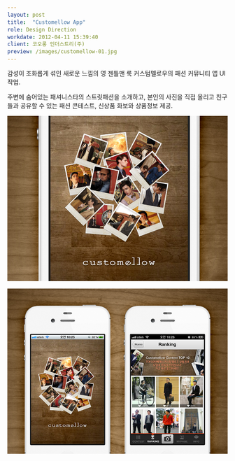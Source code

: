 ```yaml
---
layout: post
title:  "Customellow App"
role: Design Direction
workdate: 2012-04-11 15:39:40
client: 코오롱 인더스트리(주)
preview: /images/customellow-01.jpg
---
```


감성이 조화롭게 섞인 새로운 느낌의 영 젠틀맨 룩 커스텀멜로우의 패션 커뮤니티 앱 UI작업.

주변에 숨어있는 패셔니스타의 스트릿패션을 소개하고, 본인의 사진을 직접 올리고 친구들과 공유할 수 있는 패션 콘테스트, 신상품 화보와 상품정보 제공.

![Picture 1](/images/customellow-01.jpg)

![Picture 2](/images/customellow-02.jpg)